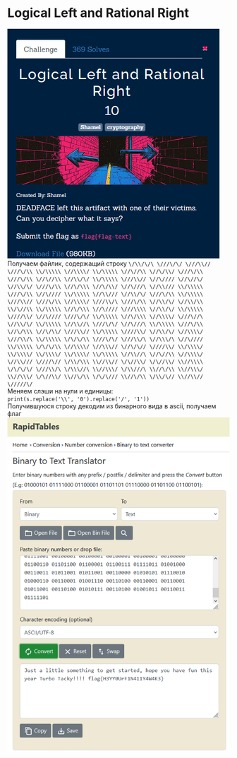 # Logical Left and Rational Right
![img.png](task%2Fimg.png) \
Получаем файлик, содержащий строку
`\/\\/\/\ \///\/\/ \///\\// \///\/\\ \\/\\\\\ \//\\\\/ \\/\\\\\ \//\//\\ \//\/\\/ \///\/\\ \///\/\\ \//\//\\ \//\\/\/ \\/\\\\\ \///\\// \//\//// \//\//\/ \//\\/\/ \///\/\\ \//\/\\\ \//\/\\/ \//\///\ \//\\/// \\/\\\\\ \///\/\\ \//\//// \\/\\\\\ \//\\/// \//\\/\/ \///\/\\ \\/\\\\\ \///\\// \///\/\\ \//\\\\/ \///\\/\ \///\/\\ \//\\/\/ \//\\/\\ \\/\//\\ \\/\\\\\ \//\/\\\ \//\//// \///\\\\ \//\\/\/ \\/\\\\\ \////\\/ \//\//// \///\/\/ \\/\\\\\ \//\/\\\ \//\\\\/ \///\//\ \//\\/\/ \\/\\\\\ \//\\//\ \///\/\/ \//\///\ \\/\\\\\ \///\/\\ \//\/\\\ \//\/\\/ \///\\// \\/\\\\\ \////\\/ \//\\/\/ \//\\\\/ \///\\/\ \\/\\\\\ \/\/\/\\ \///\/\/ \///\\/\ \//\\\/\ \//\//// \\/\\\\\ \/\/\/\\ \//\\\\/ \//\\\// \//\/\// \////\\/ \\/\\\\/ \\/\\\\/ \\/\\\\/ \\/\\\\/ \\/\\\\\ \//\\//\ \//\//\\ \//\\\\/ \//\\/// \////\// \/\\/\\\ \\//\\// \/\//\\/ \/\//\\/ \\//\\\\ \/\/\/\/ \///\\/\ \/\\\//\ \\//\\\/ \/\\///\ \\//\/\\ \\//\\\/ \\//\\\/ \/\//\\/ \\//\/\\ \/\/\/// \\//\/\\ \/\\/\// \\//\\// \/////\/` \
Меняем слэши на нули и единицы: \
`print(s.replace('\\', '0').replace('/', '1'))` \
Получившуюся строку декодим из бинарного вида в ascii, получаем флаг \
![img.png](img.png)